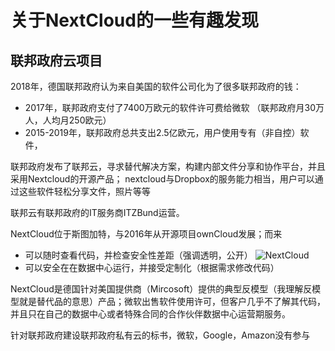 
# 关于NextCloud的一些有趣发现

## 联邦政府云项目

2018年，德国联邦政府认为来自美国的软件公司化为了很多联邦政府的钱：
- 2017年，联邦政府支付了7400万欧元的软件许可费给微软 （联邦政府月30万人，人均月250欧元）
- 2015-2019年，联邦政府总共支出2.5亿欧元，用户使用专有（非自控）软件，

联邦政府发布了联邦云，寻求替代解决方案，构建内部文件分享和协作平台，并且采用Nextcloud的开源产品； nextcloud与Dropbox的服务能力相当，用户可以通过这些软件轻松分享文件，照片等等

联邦云有联邦政府的IT服务商ITZBund运营。

NextCloud位于斯图加特，与2016年从开源项目ownCloud发展；而来
- 可以随时查看代码，并检查安全性差距（强调透明，公开）
![NextCloud](https://cdn.prod.www.spiegel.de/images/6212d26d-0001-0004-0000-000001276776_w718_r2.0795180722891566_fpx44.62_fpy54.94.jpg)
- 可以安全在在数据中心运行，并接受定制化（根据需求修改代码）

NextCloud是德国针对美国提供商（Mircosoft）提供的典型反模型（我理解反模型就是替代品的意思）产品；微软出售软件使用许可，但客户几乎不了解其代码，并且只在自己的数据中心或者特殊合同的合作伙伴数据中心运营期服务。

针对联邦政府建设联邦政府私有云的标书，微软，Google，Amazon没有参与

## 

